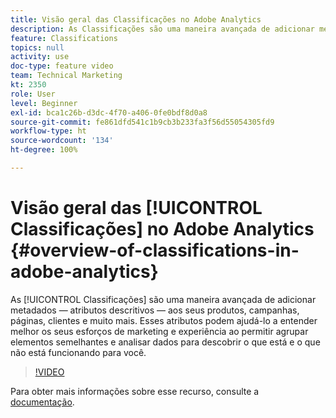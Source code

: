 ```yaml
---
title: Visão geral das Classificações no Adobe Analytics
description: As Classificações são uma maneira avançada de adicionar metadados — atributos descritivos — aos seus produtos, campanhas, páginas, clientes e muito mais. Esses atributos podem ajudá-lo a entender melhor os seus esforços de marketing e experiência ao permitir agrupar elementos semelhantes e analisar dados para descobrir o que está e o que não está funcionando para você.
feature: Classifications
topics: null
activity: use
doc-type: feature video
team: Technical Marketing
kt: 2350
role: User
level: Beginner
exl-id: bca1c26b-d3dc-4f70-a406-0fe0bdf8d0a8
source-git-commit: fe861dfd541c1b9cb3b233fa3f56d55054305fd9
workflow-type: ht
source-wordcount: '134'
ht-degree: 100%

---
```


# Visão geral das [!UICONTROL Classificações] no Adobe Analytics {#overview-of-classifications-in-adobe-analytics}

As [!UICONTROL Classificações] são uma maneira avançada de adicionar metadados — atributos descritivos — aos seus produtos, campanhas, páginas, clientes e muito mais. Esses atributos podem ajudá-lo a entender melhor os seus esforços de marketing e experiência ao permitir agrupar elementos semelhantes e analisar dados para descobrir o que está e o que não está funcionando para você.

>[!VIDEO](https://video.tv.adobe.com/v/16853/?quality=12)

Para obter mais informações sobre esse recurso, consulte a [documentação](https://experienceleague.adobe.com/docs/analytics/components/classifications/c-classifications.html?lang=pt-BR).

